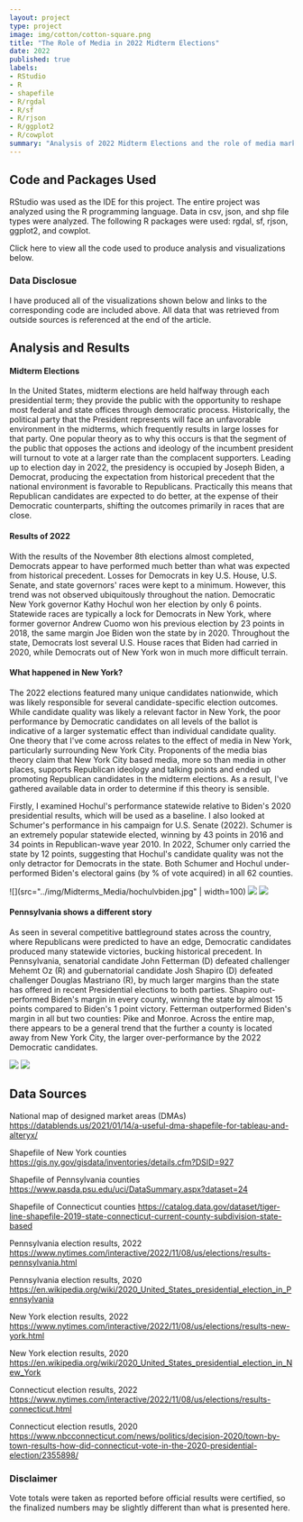 ```yaml
---
layout: project
type: project
image: img/cotton/cotton-square.png
title: "The Role of Media in 2022 Midterm Elections"
date: 2022
published: true
labels:
- RStudio
- R
- shapefile
- R/rgdal
- R/sf
- R/rjson
- R/ggplot2
- R/cowplot
summary: "Analysis of 2022 Midterm Elections and the role of media markets."
---
```


## Code and Packages Used

RStudio was used as the IDE for this project. The entire project was analyzed using the R programming language. Data in csv, json, and shp file types were analyzed. The following R packages were used: rgdal, sf, rjson, ggplot2, and cowplot.

Click here to view all the code used to produce analysis and visualizations below. 

### Data Disclosue

I have produced all of the visualizations shown below and links to the corresponding code are included above. All data that was retrieved from outside sources is referenced at the end of the article. 

## Analysis and Results

#### Midterm Elections

In the United States, midterm elections are held halfway through each presidential term; they provide the public with the opportunity to reshape most federal and state offices through democratic process. Historically, the political party that the President represents will face an unfavorable environment in the midterms, which frequently results in large losses for that party. One popular theory as to why this occurs is that the segment of the public that opposes the actions and ideology of the incumbent president will turnout to vote at a larger rate than the complacent supporters. Leading up to election day in 2022, the presidency is occupied by Joseph Biden, a Democrat, producing the expectation from historical precedent that the national environment is favorable to Republicans. Practically this means that Republican candidates are expected to do better, at the expense of their Democratic counterparts, shifting the outcomes primarily in races that are close. 

#### Results of 2022

With the results of the November 8th elections almost completed, Democrats appear to have performed much better than what was expected from historical precedent. Losses for Democrats in key U.S. House, U.S. Senate, and state governors' races were kept to a minimum. However, this trend was not observed ubiquitously throughout the nation. Democratic New York governor Kathy Hochul won her election by only 6 points. Statewide races are typically a lock for Democrats in New York, where former governor Andrew Cuomo won his previous election by 23 points in 2018, the same margin Joe Biden won the state by in 2020. Throughout the state, Democrats lost several U.S. House races that Biden had carried in 2020, while Democrats out of New York won in much more difficult terrain. 

#### What happened in New York?

The 2022 elections featured many unique candidates nationwide, which was likely responsible for several candidate-specific election outcomes. While candidate quality was likely a relevant factor in New York, the poor performance by Democratic candidates on all levels of the ballot is indicative of a larger systematic effect than individual candidate quality. One theory that I've come across relates to the effect of media in New York, particularly surrounding New York City. Proponents of the media bias theory claim that New York City based media, more so than media in other places, supports Republican ideology and talking points and ended up promoting Republican candidates in the midterm elections. As a result, I've gathered available data in order to determine if this theory is sensible. 

Firstly, I examined Hochul's performance statewide relative to Biden's 2020 presidential results, which will be used as a baseline. I also looked at Schumer's performance in his campaign for U.S. Senate (2022). Schumer is an extremely popular statewide elected, winning by 43 points in 2016 and 34 points in Republican-wave year 2010. In 2022, Schumer only carried the state by 12 points, suggesting that Hochul's candidate quality was not the only detractor for Democrats in the state. Both Schumer and Hochul under-performed Biden's electoral gains (by % of vote acquired) in all 62 counties. 

![](src="../img/Midterms_Media/hochulvbiden.jpg" | width=100)
<img class="img-fluid" src="../img/Midterms_Media/hochulvbiden.jpg">
<img class="img-fluid" src="../img/Midterms_Media/schumervbiden.jpg">

#### Pennsylvania shows a different story

As seen in several competitive battleground states across the country, where Republicans were predicted to have an edge, Democratic candidates produced many statewide victories, bucking historical precedent. In Pennsylvania, senatorial candidate John Fetterman (D) defeated challenger Mehemt Oz (R) and gubernatorial candidate Josh Shapiro (D) defeated challenger Douglas Mastriano (R), by much larger margins than the state has offered in recent Presidential elections to both parties. Shapiro out-performed Biden's margin in every county, winning the state by almost 15 points compared to Biden's 1 point victory. Fetterman outperformed Biden's margin in all but two counties: Pike and Monroe. Across the entire map, there appears to be a general trend that the further a county is located away from New York City, the larger over-performance by the 2022 Democratic candidates. 

<img class="img-fluid" src="../img/Midterms_Media/shapirovbiden.jpg">
<img class="img-fluid" src="../img/Midterms_Media/fettermanvbiden.jpg">

## Data Sources

National map of designed market areas (DMAs)
https://datablends.us/2021/01/14/a-useful-dma-shapefile-for-tableau-and-alteryx/

Shapefile of New York counties
https://gis.ny.gov/gisdata/inventories/details.cfm?DSID=927

Shapefile of Pennsylvania counties
https://www.pasda.psu.edu/uci/DataSummary.aspx?dataset=24
 
Shapefile of Connecticut counties 
https://catalog.data.gov/dataset/tiger-line-shapefile-2019-state-connecticut-current-county-subdivision-state-based

Pennsylvania election results, 2022
https://www.nytimes.com/interactive/2022/11/08/us/elections/results-pennsylvania.html

Pennsylvania election results, 2020
https://en.wikipedia.org/wiki/2020_United_States_presidential_election_in_Pennsylvania

New York election results, 2022
https://www.nytimes.com/interactive/2022/11/08/us/elections/results-new-york.html

New York election results, 2020
https://en.wikipedia.org/wiki/2020_United_States_presidential_election_in_New_York

Connecticut election results, 2022
https://www.nytimes.com/interactive/2022/11/08/us/elections/results-connecticut.html

Connecticut election resutls, 2020
https://www.nbcconnecticut.com/news/politics/decision-2020/town-by-town-results-how-did-connecticut-vote-in-the-2020-presidential-election/2355898/


### Disclaimer

Vote totals were taken as reported before official results were certified, so the finalized numbers may be slightly different than what is presented here. 
